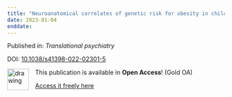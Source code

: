```yaml
---
title: "Neuroanatomical correlates of genetic risk for obesity in children."
date: 2023-01-04
enddate:
---
```


Published in: *Translational psychiatry*

DOI: [10.1038/s41398-022-02301-5](https://doi.org/10.1038/s41398-022-02301-5)

<img src="https://upload.wikimedia.org/wikipedia/commons/thumb/7/77/Open_Access_logo_PLoS_transparent.svg/800px-Open_Access_logo_PLoS_transparent.svg.png" alt="drawing" width="50" align="left"/> &nbsp;&nbsp;&nbsp;This publication is available in **Open Access**! (Gold OA)

&nbsp;&nbsp;&nbsp;<a href="https://www.nature.com/articles/s41398-022-02301-5.pdf">Access it freely here</a>

